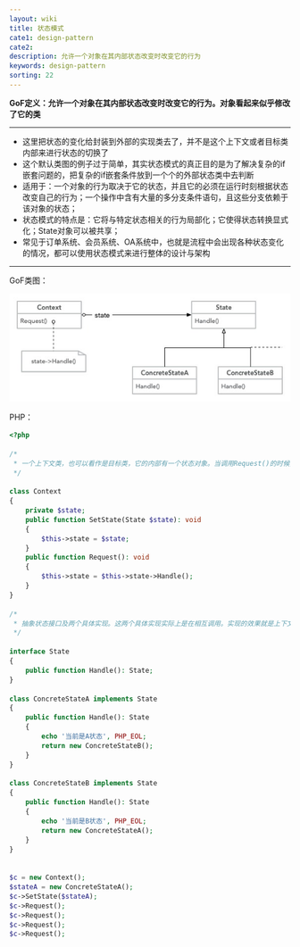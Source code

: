 ```yaml
---
layout: wiki
title: 状态模式
cate1: design-pattern
cate2: 
description: 允许一个对象在其内部状态改变时改变它的行为
keywords: design-pattern
sorting: 22
---
```




**GoF定义：允许一个对象在其内部状态改变时改变它的行为。对象看起来似乎修改了它的类**

------

- 这里把状态的变化给封装到外部的实现类去了，并不是这个上下文或者目标类内部来进行状态的切换了
- 这个默认类图的例子过于简单，其实状态模式的真正目的是为了解决复杂的if嵌套问题的，把复杂的if嵌套条件放到一个个的外部状态类中去判断
- 适用于：一个对象的行为取决于它的状态，并且它的必须在运行时刻根据状态改变自己的行为；一个操作中含有大量的多分支条件语句，且这些分支依赖于该对象的状态；
- 状态模式的特点是：它将与特定状态相关的行为局部化；它使得状态转换显式化；State对象可以被共享；
- 常见于订单系统、会员系统、OA系统中，也就是流程中会出现各种状态变化的情况，都可以使用状态模式来进行整体的设计与架构

------



GoF类图：

<img src="/images/wiki/algorithm/design-pattern-state_step1.jpg"  />



PHP：

```php
<?php

/*
 * 一个上下文类，也可以看作是目标类，它的内部有一个状态对象。当调用Request()的时候，去调用状态类的Handle()方法。目的是当前上下文类状态的变化都由外部的这个状态类来进行操纵。
 */

class Context
{
    private $state;
    public function SetState(State $state): void
    {
        $this->state = $state;
    }
    public function Request(): void
    {
        $this->state = $this->state->Handle();
    }
}

/*
 * 抽象状态接口及两个具体实现。这两个具体实现实际上是在相互调用。实现的效果就是上下文类每调用一次Request()方法，内部的状态类就变成别一个状态。就像一个开关，在打开与关闭中来回切换一样。
 */

interface State
{
    public function Handle(): State;
}

class ConcreteStateA implements State
{
    public function Handle(): State
    {
        echo '当前是A状态', PHP_EOL;
        return new ConcreteStateB();
    }
}

class ConcreteStateB implements State
{
    public function Handle(): State
    {
        echo '当前是B状态', PHP_EOL;
        return new ConcreteStateA();
    }
}


$c = new Context();
$stateA = new ConcreteStateA();
$c->SetState($stateA);
$c->Request();
$c->Request();
$c->Request();
$c->Request();
```


